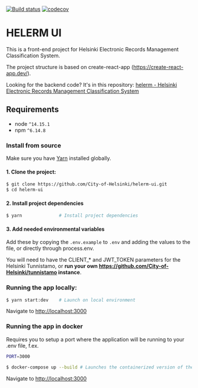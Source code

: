 [![Build status](https://travis-ci.org/City-of-Helsinki/helerm-ui.svg?branch=master)](https://travis-ci.org/City-of-Helsinki/helerm-ui)
[![codecov](https://codecov.io/gh/City-of-Helsinki/helerm-ui/branch/master/graph/badge.svg)](https://codecov.io/gh/City-of-Helsinki/helerm-ui)

# HELERM UI

This is a front-end project for Helsinki Electronic Records Management Classification System.

The project structure is based on create-react-app (https://create-react-app.dev/).

Looking for the backend code? It's in this repository: [helerm - Helsinki Electronic Records Management Classification System](https://github.com/City-of-Helsinki/helerm)

## Requirements
* node `^14.15.1`
* npm `^6.14.8`

### Install from source

Make sure you have [Yarn](https://yarnpkg.com/en/docs/install) installed globally.

#### 1. Clone the project:

```bash
$ git clone https://github.com/City-of-Helsinki/helerm-ui.git
$ cd helerm-ui
```

#### 2. Install project dependencies

```bash
$ yarn              # Install project dependencies
```

#### 3. Add needed environmental variables
Add these by copying the `.env.example` to `.env` and adding the values to the file, or directly through process.env.

You will need to have the CLIENT_* and JWT_TOKEN parameters for the Helsinki Tunnistamo, or **run your own https://github.com/City-of-Helsinki/tunnistamo instance**.

### Running the app locally:

```bash
$ yarn start:dev    # Launch on local environment
```
Navigate to [http://localhost:3000](http://localhost:3000)

### Running the app in docker

Requires you to setup a port where the application will be running to your .env file, f.ex.
```bash
PORT=3000
```

```bash
$ docker-compose up --build # Launches the containerized version of the application
```
Navigate to [http://localhost:3000](http://localhost:3000)


